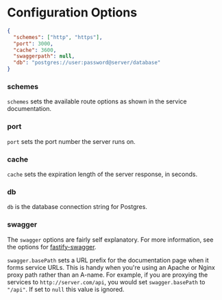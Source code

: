 # Configuration Options

```json
{
  "schemes": ["http", "https"],
  "port": 3000,
  "cache": 3600,
  "swaggerpath": null,
  "db": "postgres://user:password@server/database"
}
```

### schemes

`schemes` sets the available route options as shown in the service documentation.

### port

`port` sets the port number the server runs on.

### cache

`cache` sets the expiration length of the server response, in seconds.

### db

`db` is the database connection string for Postgres.

### swagger

The `swagger` options are fairly self explanatory. For more information, see the options for [fastify-swagger](https://github.com/fastify/fastify-swagger).

`swagger.basePath` sets a URL prefix for the documentation page when it forms service URLs. This is handy when you're using an Apache or Nginx proxy path rather than an A-name. For example, if you are proxying the services to `http://server.com/api`, you would set `swagger.basePath` to `"/api"`. If set to `null` this value is ignored.
